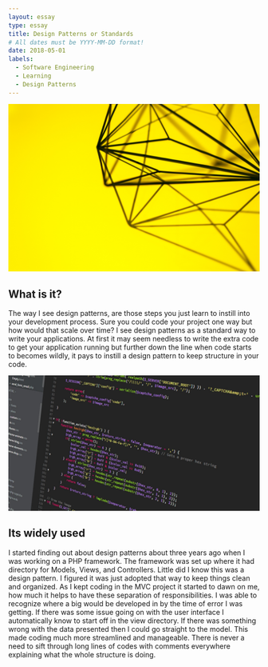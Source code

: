 ```yaml
---
layout: essay
type: essay
title: Design Patterns or Standards
# All dates must be YYYY-MM-DD format!
date: 2018-05-01
labels:
  - Software Engineering
  - Learning
  - Design Patterns
---
```


<img class="ui tiny left circular floated image" src="../images/art-creative-creativity.jpg">

## What is it?

The way I see design patterns, are those steps you just learn to instill into your development process. Sure you could code your project one way but how would that scale over time? I see design patterns as a standard way to write your applications. At first it may seem needless to write the extra code to get your application running but further down the line when code starts to becomes wildly, it pays to instill a design pattern to keep structure in your code.

<img class="ui tiny left circular floated image" src="../images/business-code.jpg">

## Its widely used

I started finding out about design patterns about three years ago when I was working on a PHP framework.  The framework was set up where it had directory for Models, Views, and Controllers. Little did I know this was a design pattern. I figured it was just adopted that way to keep things clean and organized. As I kept coding in the MVC project it started to dawn on me, how much it helps to have these separation of responsibilities. I was able to recognize where a big would be developed in by the time of error I was getting. If there was some issue going on with the user interface I automatically know to start off in the view directory. If there was something wrong with the data presented then I could go straight to the model. This made coding much more streamlined and manageable. There is never a need to sift through long lines of codes with comments everywhere explaining what the whole structure is doing.
